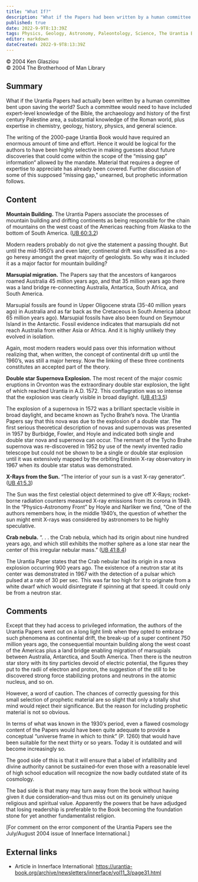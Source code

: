 ```yaml
---
title: "What If?"
description: "What if the Papers had been written by a human committee bent on saving the world?"
published: true
date: 2022-9-9T8:13:39Z
tags: Physics, Geology, Astronomy, Paleontology, Science, The Urantia Book, The Urantia Book—Errors, Innerface International, article
editor: markdown
dateCreated: 2022-9-9T8:13:39Z
---
```


<p class="v-card v-sheet theme--light grey lighten-3 px-2">© 2004 Ken Glasziou<br>© 2004 The Brotherhood of Man Library</p>

## Summary

What if the Urantia Papers had actually been written by a human committee bent upon saving the world? Such a committee would need to have included expert-level knowledge of the Bible, the archaeology and history of the first century Palestine area, a substantial knowledge of the Roman world, plus expertise in chemistry, geology, history, physics, and general science.

The writing of the 2000-page Urantia Book would have required an enormous amount of time and effort. Hence it would be logical for the authors to have been highly selective in making guesses about future discoveries that could come within the scope of the “missing gap” information“ allowed by the mandate. Material that requires a degree of expertise to appreciate has already been covered. Further discussion of some of this supposed ”missing gap," unearned, but prophetic information follows.

## Content

**Mountain Building.** The Urantia Papers associate the processes of mountain building and drifting continents as being responsible for the chain of mountains on the west coast of the Americas reaching from Alaska to the bottom of South America. ([UB 60:3.2](/en/The_Urantia_Book/60#p3_2))

Modern readers probably do not give the statement a passing thought. But until the mid-1950’s and even later, continental drift was classified as a no-go heresy amongst the great majority of geologists. So why was it included it as a major factor for mountain building?

**Marsupial migration.** The Papers say that the ancestors of kangaroos roamed Australia 45 million years ago, and that 35 million years ago there was a land bridge re-connecting Australia, Antartica, South Africa, and South America.

Marsupial fossils are found in Upper Oligocene strata (35-40 million years ago) in Australia and as far back as the Cretaceous in South America (about 65 million years ago). Marsupial fossils have also been found on Seymour Island in the Antarctic. Fossil evidence indicates that marsupials did not reach Australia from either Asia or Africa. And it is highly unlikely they evolved in isolation.

Again, most modern readers would pass over this information without realizing that, when written, the concept of continental drift up until the 1960’s, was still a major heresy. Now the linking of these three continents constitutes an accepted part of the theory.

**Double star Supernova Explosion.** The most recent of the major cosmic eruptions in Orvonton was the extraordinary double star explosion, the light of which reached Urantia in A.D. 1572. This conflagration was so intense that the explosion was clearly visible in broad daylight. ([UB 41:3.5](/en/The_Urantia_Book/41#p3_5))

The explosion of a supernova in 1572 was a brilliant spectacle visible in broad daylight, and became known as Tycho Brahe’s nova. The Urantia Papers say that this nova was due to the explosion of a double star. The first serious theoretical description of novas and supernovas was presented in 1957 by Burbidge, Fowler, and Hoyle and indicated both single and double star nova and supernova can occur. The remnant of the Tycho Brahe supernova was re-discovered in 1952 by use of the newly invented radio telescope but could not be shown to be a single or double star explosion until it was extensively mapped by the orbiting Einstein X-ray observatory in 1967 when its double star status was demonstrated.

**X-Rays from the Sun.** “The interior of your sun is a vast X-ray generator”. ([UB 41:5.3](/en/The_Urantia_Book/41#p5_3))

The Sun was the first celestial object determined to give off X-Rays; rocket-borne radiation counters measured X-ray emissions from its corona in 1949. In the “Physics-Astronomy Front” by Hoyle and Narliker we find, "One of the authors remembers how, in the middle 1940’s, the question of whether the sun might emit X-rays was considered by astronomers to be highly speculative.

**Crab nebula.** “. . . the Crab nebula, which had its origin about nine hundred years ago, and which still exhibits the mother sphere as a lone star near the center of this irregular nebular mass.” ([UB 41:8.4](/en/The_Urantia_Book/41#p8_4))

The Urantia Paper states that the Crab nebular had its origin in a nova explosion occurring 900 years ago. The existence of a neutron star at its center was demonstrated in 1967 with the detection of a pulsar which pulsed at a rate of 30 per sec. This was far too high for it to originate from a white dwarf which would disintegrate if spinning at that speed. It could only be from a neutron star.

## Comments

Except that they had access to privileged information, the authors of the Urantia Papers went out on a long light limb when they opted to embrace such phenomena as continental drift, the break-up of a super continent 750 million years ago, the consequential mountain building along the west coast of the Americas plus a land bridge enabling migration of marsupials between Australia, Antarctica, and South America. Then there is the neutron star story with its tiny particles devoid of electric potential, the figures they put to the radii of electron and proton, the suggestion of the still to be discovered strong force stabilizing protons and neutrons in the atomic nucleus, and so on.

However, a word of caution. The chances of correctly guessing for this small selection of prophetic material are so slight that only a totally shut mind would reject their significance. But the reason for including prophetic material is not so obvious.

In terms of what was known in the 1930’s period, even a flawed cosmology content of the Papers would have been quite adequate to provide a conceptual “universe frame in which to think” (P. 1260) that would have been suitable for the next thirty or so years. Today it is outdated and will become increasingly so.

The good side of this is that it will ensure that a label of infallibility and divine authority cannot be sustained–for even those with a reasonable level of high school education will recognize the now badly outdated state of its cosmology.

The bad side is that many may turn away from the book without having given it due consideration–and thus miss out on its genuinely unique religious and spiritual value. Apparently the powers that be have adjudged that losing readership is preferable to the Book becoming the foundation stone for yet another fundamentalist religion.

[For comment on the error component of the Urantia Papers see the July/August 2004 issue of Innerface International.]

## External links

- Article in Innerface International: https://urantia-book.org/archive/newsletters/innerface/vol11_3/page31.html

